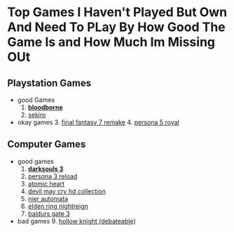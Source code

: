 # Top Games I Haven't Played But Own And Need To PLay By How Good The Game Is and How Much Im Missing OUt

## Playstation Games
- good Games
  1. [**bloodborne**](https://store.playstation.com/en-us/product/UP9000-CUSA00900_00-BLOODBORNE000000)
  2. [sekiro](https://store.playstation.com/en-us/product/UP0002-CUSA12047_00-SEKIROGAME000001)
- okay games
  3. [final fantasy 7 remake](https://store.playstation.com/en-us/product/UP0082-CUSA07211_00-FFVIIREMAKE00000)
  4. [persona 5 royal](https://store.playstation.com/en-us/product/UP0177-CUSA17416_00-PERSONA5RULTIMAT)
## Computer Games
- good games
  1. [**darksouls 3**](https://store.steampowered.com/agecheck/app/374320/)
  2. [persona 3 reload](https://store.steampowered.com/agecheck/app/2161700/)
  3. [atomic heart](https://store.steampowered.com/agecheck/app/668580/)
  5. [devil may cry hd collection](https://store.steampowered.com/agecheck/app/631510/)
  6. [nier automata](https://store.steampowered.com/app/524220/NieRAutomata/)
  7. [elden ring nightreign](https://store.steampowered.com/agecheck/app/2622380/)
  8. [baldurs gate 3](https://store.steampowered.com/agecheck/app/1086940/)
- bad games
  9. [hollow knight (debateable)](https://store.steampowered.com/app/367520/Hollow_Knight/)
